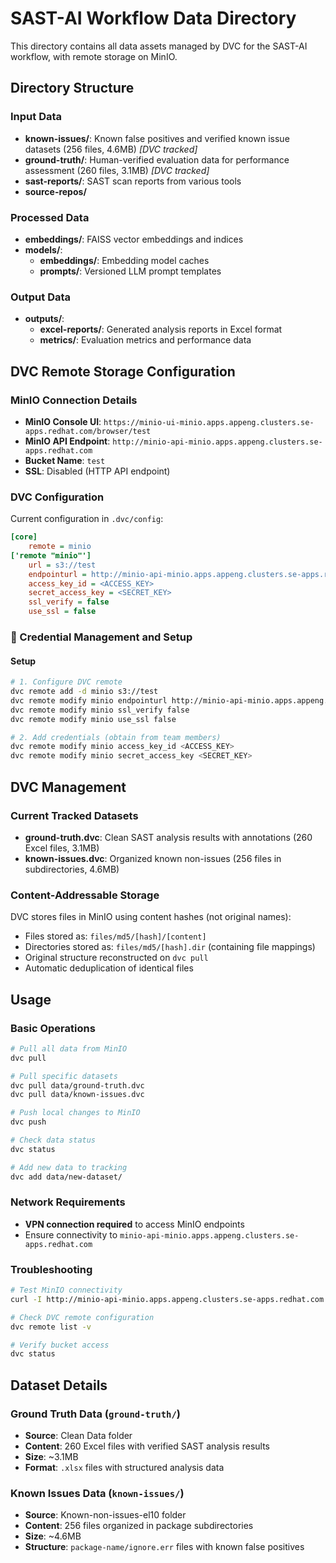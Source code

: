 # SAST-AI Workflow Data Directory

This directory contains all data assets managed by DVC for the SAST-AI workflow, with remote storage on MinIO.

## Directory Structure

### Input Data
- **known-issues/**: Known false positives and verified known issue datasets (256 files, 4.6MB) *[DVC tracked]*
- **ground-truth/**: Human-verified evaluation data for performance assessment (260 files, 3.1MB) *[DVC tracked]*
- **sast-reports/**: SAST scan reports from various tools 
- **source-repos/**

### Processed Data
- **embeddings/**: FAISS vector embeddings and indices
- **models/**:
  - **embeddings/**: Embedding model caches
  - **prompts/**: Versioned LLM prompt templates

### Output Data
- **outputs/**:
  - **excel-reports/**: Generated analysis reports in Excel format
  - **metrics/**: Evaluation metrics and performance data

## DVC Remote Storage Configuration

### MinIO Connection Details
- **MinIO Console UI**: `https://minio-ui-minio.apps.appeng.clusters.se-apps.redhat.com/browser/test`
- **MinIO API Endpoint**: `http://minio-api-minio.apps.appeng.clusters.se-apps.redhat.com`
- **Bucket Name**: `test`
- **SSL**: Disabled (HTTP API endpoint)

### DVC Configuration
Current configuration in `.dvc/config`:
```ini
[core]
    remote = minio
['remote "minio"']
    url = s3://test
    endpointurl = http://minio-api-minio.apps.appeng.clusters.se-apps.redhat.com
    access_key_id = <ACCESS_KEY>
    secret_access_key = <SECRET_KEY>
    ssl_verify = false
    use_ssl = false
```

### 🔐 Credential Management and Setup

#### Setup
```bash
# 1. Configure DVC remote
dvc remote add -d minio s3://test
dvc remote modify minio endpointurl http://minio-api-minio.apps.appeng.clusters.se-apps.redhat.com
dvc remote modify minio ssl_verify false
dvc remote modify minio use_ssl false

# 2. Add credentials (obtain from team members)
dvc remote modify minio access_key_id <ACCESS_KEY>
dvc remote modify minio secret_access_key <SECRET_KEY>
```

## DVC Management

### Current Tracked Datasets
- **ground-truth.dvc**: Clean SAST analysis results with annotations (260 Excel files, 3.1MB)
- **known-issues.dvc**: Organized known non-issues (256 files in subdirectories, 4.6MB)

### Content-Addressable Storage
DVC stores files in MinIO using content hashes (not original names):
- Files stored as: `files/md5/[hash]/[content]`
- Directories stored as: `files/md5/[hash].dir` (containing file mappings)
- Original structure reconstructed on `dvc pull`
- Automatic deduplication of identical files

## Usage

### Basic Operations
```bash
# Pull all data from MinIO
dvc pull

# Pull specific datasets
dvc pull data/ground-truth.dvc
dvc pull data/known-issues.dvc

# Push local changes to MinIO
dvc push

# Check data status
dvc status

# Add new data to tracking
dvc add data/new-dataset/
```

### Network Requirements
- **VPN connection required** to access MinIO endpoints
- Ensure connectivity to `minio-api-minio.apps.appeng.clusters.se-apps.redhat.com`

### Troubleshooting
```bash
# Test MinIO connectivity
curl -I http://minio-api-minio.apps.appeng.clusters.se-apps.redhat.com

# Check DVC remote configuration
dvc remote list -v

# Verify bucket access
dvc status
```

## Dataset Details

### Ground Truth Data (`ground-truth/`)
- **Source**: Clean Data folder
- **Content**: 260 Excel files with verified SAST analysis results
- **Size**: ~3.1MB
- **Format**: `.xlsx` files with structured analysis data

### Known Issues Data (`known-issues/`)
- **Source**: Known-non-issues-el10 folder
- **Content**: 256 files organized in package subdirectories
- **Size**: ~4.6MB
- **Structure**: `package-name/ignore.err` files with known false positives
